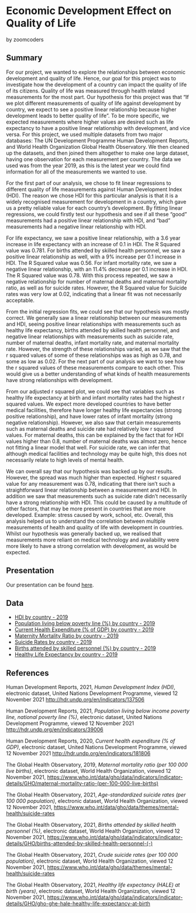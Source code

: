 Economic Development Effect on Quality of Life
================
by zoomcoders

## Summary

For our project, we wanted to explore the relationships between economic
development and quality of life. Hence, our goal for this project was to
investigate how the development of a country can impact the quality of
life of its citizens. Quality of life was measured through health
related measurements for the most part. Our hypothesis for this project
was that “If we plot different measurements of quality of life against
development by country, we expect to see a positive linear relationship
because higher development leads to better quality of life”. To be more
specific, we expected measurements where higher values are desired such
as life expectancy to have a positive linear relationship with
development, and vice versa. For this project, we used multiple datasets
from two major databases: The UN Development Programme Human Development
Reports, and World Health Organization Global Health Observatory. We
then cleaned up the datasets, and then joined them altogether to make
one large dataset, having one observation for each measurement per
country. The data we used was from the year 2019, as this is the latest
year we could find information for all of the measurements we wanted to
use.

For the first part of our analysis, we chose to fit linear regressions
to different quality of life measurements against Human Development
Index (HDI). The reason we chose HDI for this particular analysis is
that it is a widely recognised measurement for development in a country,
which gave us a pretty reliable value for each country’s development. By
fitting linear regressions, we could firstly test our hypothesis and see
if all these “good” measurements had a positive linear relationship with
HDI, and “bad” measurements had a negative linear relationship with HDI.

For life expectancy, we saw a positive linear relationship, with a 3.6
year increase in life expectancy with an increase of 0.1 in HDI. The R
Squared value was 0.781. For births attended by skilled health
personnel, we saw a positive linear relationship as well, with a 9%
increase per 0.1 increase in HDI. The R Squared value was 0.56. For
infant mortality rate, we saw a negative linear relationship, with an
11.4% decrease per 0.1 increase in HDI. The R Squared value was 0.78.
With this process repeated, we saw a negative relationship for number of
maternal deaths and maternal mortality ratio, as well as for suicide
rates. However, the R Squared value for Suicide rates was very low at
0.02, indicating that a linear fit was not necessarily acceptable.

From the initial regression fits, we could see that our hypothesis was
mostly correct. We generally saw a linear relationship between our
measurements and HDI, seeing positive linear relationships with
measurements such as healthy life expectancy, births attended by skilled
health personnel, and negative linear relationships with measurements
such as suicide rate, number of maternal deaths, infant mortality rate,
and maternal mortality rate. However, the strength of these
relationships varied, as we saw that the r squared values of some of
these relationships was as high as 0.78, and some as low as 0.02. For
the next part of our analysis we want to see how the r squared values of
these measurements compare to each other. This would give us a better
understanding of what kinds of health measurements have strong
relationships with development.

From our adjusted r squared plot, we could see that variables such as
healthy life expectancy at birth and infant mortality rates had the
highest r squared values. We expect more developed countries to have
better medical facilities, therefore have longer healthy life
expectancies (strong positive relationship), and have lower rates of
infant mortality (strong negative relationship). However, we also saw
that certain measurements such as maternal deaths and suicide rate had
relatively low r squared values. For maternal deaths, this can be
explained by the fact that for HDI values higher than 0.8, number of
maternal deaths was almost zero, hence not fitting a linear model that
well. For suicide rate, we can infer that although medical facilities
and technology may be quite high, this does not necessarily relate to
high levels of mental health.

We can overall say that our hypothesis was backed up by our results.
However, the spread was much higher than expected. Highest r squared
value for any measurement was 0.78, indicating that there isn’t such a
straightforward linear relationship between a measurement and HDI. In
addition we saw that measurements such as suicide rate didn’t
necessarily have a strong relationship with HDI. This could be caused by
a multitude of other factors, that may be more present in countries that
are more developed. Example: stress caused by work, school, etc.
Overall, this analysis helped us to understand the correlation between
multiple measurements of health and quality of life with development in
countries. Whilst our hypothesis was generally backed up, we realised
that measurements more reliant on medical technology and availability
were more likely to have a strong correlation with development, as would
be expected.

## Presentation

Our presentation can be found [here](presentation/presentation.html).

## Data

-   [HDI by country - 2019](http://hdr.undp.org/en/indicators/137506)
-   [Population living below poverty line (%) by country -
    2019](http://hdr.undp.org/en/indicators/39006)
-   [Current Health Expenditure (% of GDP) by country -
    2019](http://hdr.undp.org/en/indicators/18180)
-   [Maternity Mortality Ratio by country -
    2019](https://www.who.int/data/gho/data/indicators/indicator-details/GHO/maternal-mortality-ratio-(per-100-000-live-births))
-   [Suicide Rates by country -
    2019](https://www.who.int/data/gho/data/themes/mental-health/suicide-rates)
-   [Births attended by skilled personnel (%) by country -
    2019](https://www.who.int/data/gho/data/indicators/indicator-details/GHO/births-attended-by-skilled-health-personnel-(-))
-   [Healthy Life Expectancy by country -
    2019](https://www.who.int/data/gho/data/indicators/indicator-details/GHO/gho-ghe-hale-healthy-life-expectancy-at-birth)

## References

Human Development Reports, 2021, *Human Development Index (HDI)*,
electronic dataset, United Nations Development Programme, viewed 12
November 2021 <http://hdr.undp.org/en/indicators/137506>

Human Development Reports, 2021, *Population living below income poverty
line, national poverty line (%)*, electronic dataset, United Nations
Development Programme, viewed 12 November 2021
<http://hdr.undp.org/en/indicators/39006>

Human Development Reports, 2020, *Current health expenditure (% of
GDP)*, electronic dataset, United Nations Development Programme, viewed
12 November 2021 <http://hdr.undp.org/en/indicators/181806>

The Global Health Observatory, 2019, *Maternal mortality ratio (per 100
000 live births)*, electronic dataset, World Health Organization, viewed
12 November 2021,
<https://www.who.int/data/gho/data/indicators/indicator-details/GHO/maternal-mortality-ratio-(per-100-000-live-births)>

The Global Health Observatory, 2021, *Age-standardized suicide rates
(per 100 000 population)*, electronic dataset, World Health
Organization, viewed 12 November 2021,
<https://www.who.int/data/gho/data/themes/mental-health/suicide-rates>

The Global Health Observatory, 2021, *Births attended by skilled health
personnel (%)*, electronic dataset, World Health Organization, viewed 12
November 2021,
<https://www.who.int/data/gho/data/indicators/indicator-details/GHO/births-attended-by-skilled-health-personnel-(-)>

The Global Health Observatory, 2021, *Crude suicide rates (per 100 000
population)*, electronic dataset, World Health Organization, viewed 12
November 2021,
<https://www.who.int/data/gho/data/themes/mental-health/suicide-rates>

The Global Health Observatory, 2021, *Healthy life expectancy (HALE) at
birth (years)*, electronic dataset, World Health Organization, viewed 12
November 2021,
<https://www.who.int/data/gho/data/indicators/indicator-details/GHO/gho-ghe-hale-healthy-life-expectancy-at-birth>
